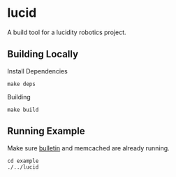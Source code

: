 # lucid
A build tool for a lucidity robotics project.

## Building Locally
Install Dependencies
```
make deps
```
Building
```
make build
```

## Running Example
Make sure [bulletin](https://github.com/lucidity-dev/bulletin) and memcached are already running.
```
cd example
./../lucid
```

